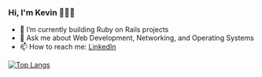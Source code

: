 ### Hi, I'm Kevin 👨🏽‍💻

- 🌱 I’m currently building Ruby on Rails projects
- 💬 Ask me about Web Development, Networking, and Operating Systems
- 📫 How to reach me: [LinkedIn](https://www.linkedin.com/in/sevinchek/)

[![Top Langs](https://github-readme-stats.vercel.app/api/top-langs/?username=sevinchek&layout=compact)](https://github.com/sevinchek/github-readme-stats)
